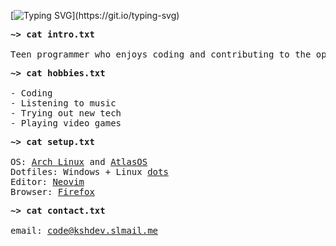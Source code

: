 [![Typing SVG](https://readme-typing-svg.demolab.com?font=Fira+Code&size=32&pause=1000&color=9B47FF&center=true&vCenter=true&repeat=false&width=1000&height=75&lines=Loading+user+profile%3A+ksharizard;~%3E+Welcome+to+my+Profile!)](https://git.io/typing-svg)

<pre>
<strong>~> cat intro.txt</strong>

Teen programmer who enjoys coding and contributing to the open source community.
</pre>

<pre>
<strong>~> cat hobbies.txt</strong>

- Coding 
- Listening to music
- Trying out new tech
- Playing video games
</pre>

<pre>
<strong>~> cat setup.txt</strong>

OS: <a href="https://github.com/ksharizard/arch-installer">Arch Linux</a> and <a href="https://github.com/Atlas-OS/Atlas">AtlasOS</a>
Dotfiles: Windows + Linux <a href="https://github.com/ksharizard/dotfiles">dots</a>
Editor: <a href="https://github.com/ksharizard/nvim">Neovim</a>
Browser: <a href="https://github.com/ksharizard/foxdots">Firefox</a>
</pre>

<pre>
<strong>~> cat contact.txt</strong>

email: <a href="mailto:code@kshdev.slmail.me">code@kshdev.slmail.me</a>
</pre>

<br>

<!---
ksharizard/ksharizard is a ✨ special ✨ repository because its `README.md` (this file) appears on your GitHub profile.
You can click the Preview link to take a look at your changes.
--->
